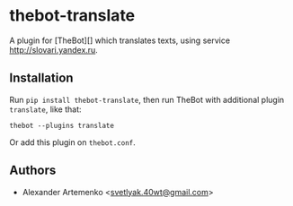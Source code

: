 thebot-translate
================

A plugin for [TheBot][] which translates texts, using service http://slovari.yandex.ru.

Installation
------------

Run `pip install thebot-translate`, then run TheBot with additional
plugin `translate`, like that:

    thebot --plugins translate

Or add this plugin on `thebot.conf`.

Authors
-------

* Alexander Artemenko &lt;svetlyak.40wt@gmail.com>
